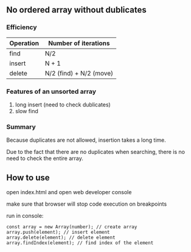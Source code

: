 ## No ordered array without dublicates

### Efficiency
|  Operation | Number of iterations |
|---|---|
|find|N/2|
|insert|N + 1|
|delete|N/2 (find) + N/2 (move)|

### Features of an unsorted array
1) long insert (need to check dublicates)
2) slow find


### Summary
Because duplicates are not allowed, insertion takes a long time.

Due to the fact that there are no duplicates when searching, there is no need to check the entire array.

## How to use
open index.html and open web developer console

make sure that browser will stop code execution on breakpoints


run in console:
```
const array = new Array(number); // create array
array.push(element); // insert element
array.delete(element); // delete element
array.findIndex(element); // find index of the element
```